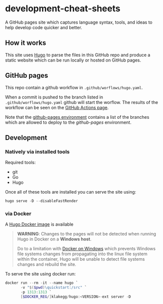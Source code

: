 # development-cheat-sheets

A GitHub pages site which captures language syntax, tools, and ideas to help develop code quicker and better. 

## How it works

This site uses [Hugo](https://gohugo.io/) to parse the files in this GitHub repo and produce a static website which can 
be run locally or hosted on GitHub pages.

## GitHub pages

This repo contain a github workflow in `.github/worflows/hugo.yaml`.

When a commit is pushed to the branch listed in `.github/worflows/hugo.yaml` github will start the worflow.
The results of the workflow can be seen on the [GitHub Actions page](https://github.com/ben-kemister/development-cheat-sheets/actions).

Note that the [github-pages environment](https://github.com/ben-kemister/development-cheat-sheets/settings/environments) 
contains a list of the branches which are allowed to deploy to the _github-pages_ environment.

## Development

### Natively via installed tools

Required tools:
* git
* Go
* Hugo

Once all of these tools are installed you can serve the site using:
```powershell
hugo serve -D --disableFastRender
```

### via Docker

A [Hugo Docker image](https://hub.docker.com/r/klakegg/hugo) is available

> **WARNING**: Changes to the pages will not be detected when running Hugo in Docker on a **Windows host**.
>
> Do to a limitation with [Docker on Windows](https://forums.docker.com/t/file-system-watch-does-not-work-with-mounted-volumes/12038/25)
> which prevents Windows file systems changes from propagating into the linux file system within the container,
> Hugo will be unable to detect file systems changes and rebuild the site.

To serve the site using docker run:

```powershell
docker run --rm -it --name hugo `
       -v "$($pwd)\quickstart:/src" `
       -p 1313:1313 `
       [$DOCKER_REG/]klakegg/hugo:<VERSION>-ext server -D
```
